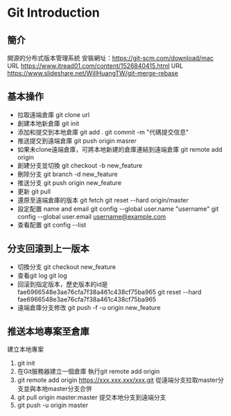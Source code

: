 # Git Introduction
## 簡介
開源的分布式版本管理系統
安裝網址：https://git-scm.com/download/mac
URL https://www.itread01.com/content/1526840415.html
URL https://www.slideshare.net/WillHuangTW/git-merge-rebase
## 基本操作
- 拉取遠端倉庫
git clone url
- 創建本地新倉庫
git init
- 添加和提交到本地倉庫
git add .
git commit -m "代碼提交信息"
- 推送提交到遠端倉庫
git push origin masrer
- 如果未clone遠端倉庫，可將本地新建的倉庫連結到遠端倉庫
git remote add origin <server>
- 創建分支並切換
git checkout -b new_feature
- 刪除分支
git branch -d new_feature
- 推送分支
git push origin new_feature
- 更新
git pull
- 還原至遠端倉庫的版本
git fetch
git reset --hard origin/master
- 設定配置 name and email
git config --global user.name "username"
git config --global user.email username@example.com
- 查看配置
git config --list

## 分支回滚到上一版本
- 切換分支
git checkout new_feature
- 查看git log
git log
- 回滚到指定版本，歷史版本的id是fae6966548e3ae76cfa7f38a461c438cf75ba965
git reset --hard fae6966548e3ae76cfa7f38a461c438cf75ba965
- 遠端倉庫分支修改
git push -f -u origin new_feature
## 推送本地專案至倉庫
建立本地專案
1. git init
2. 在Git服務器建立一個倉庫
執行git remote add origin
3. git remote add origin https://xxx.xxx.xxx/xxx.git
從遠端分支拉取master分支並與本地master分支合併
4. git pull origin master:master
提交本地分支到遠端分支
5. git push -u origin master